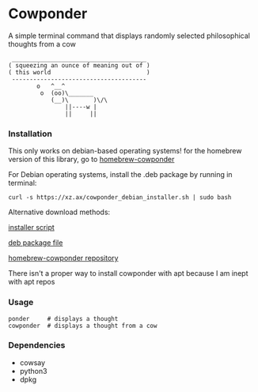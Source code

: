 # Cowponder

A simple terminal command that displays randomly selected philosophical thoughts from a cow

```
 ______________________________________
( squeezing an ounce of meaning out of )
( this world                           )
 --------------------------------------
        o   ^__^
         o  (oo)\_______
            (__)\       )\/\
                ||----w |
                ||     ||
```

### Installation

This only works on debian-based operating systems! for the homebrew version of this library, go to [homebrew-cowponder](https://github.com/maxcai314/homebrew-cowponder)

For Debian operating systems, install the .deb package by running in terminal:

```
curl -s https://xz.ax/cowponder_debian_installer.sh | sudo bash
```

Alternative download methods:

[installer script](https://xz.ax/cowponder_installer.sh)

[deb package file](https://xz.ax/cowponder_0.0.1-1_all.deb)

[homebrew-cowponder repository](https://github.com/maxcai314/homebrew-cowponder)

There isn't a proper way to install cowponder with apt because I am inept with apt repos

### Usage

```
ponder     # displays a thought
cowponder  # displays a thought from a cow
```

### Dependencies

* cowsay
* python3
* dpkg

